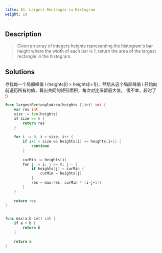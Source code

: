```yaml
---
title: 84. Largest Rectangle in Histogram
weight: 10
---
```



## Description

> Given an array of integers heights representing the histogram's bar height where the width of each bar is 1, return the area of the largest rectangle in the histogram.

## Solutions

寻找每一个局部峰值 i (heights[i] > heights[i+1])，然后从这个局部峰值 i 开始向前遍历所有的值，算出共同的矩形面积，每次对比保留最大值。 很不幸，超时了 :)
```go
func largestRectangleArea(heights []int) int {
    var res int
    size := len(heights)
    if size == 0 {
        return res
    }
    
    for i := 0; i < size; i++ {
        if i+1 < size && heights[i] <= heights[i+1] {
            continue
        }
        
        curMin := heights[i]
        for j := i; j >= 0; j-- {
            if heights[j] < curMin {
                curMin = heights[j]
            }
            res = max(res, curMin * (i-j+1))
        }
    }
    
    return res
}


func max(a,b int) int {
    if a < b {
        return b
    }
    
    return a 
}
```


